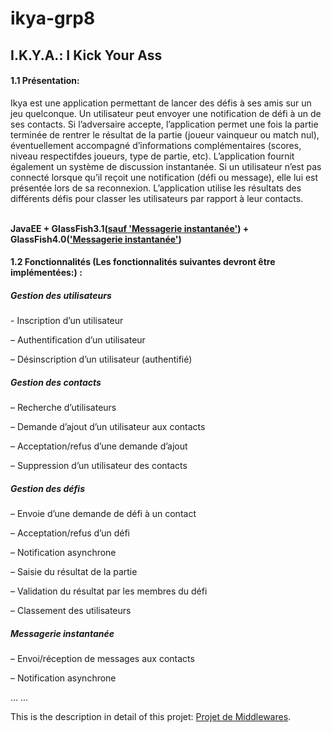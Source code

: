 <h1>ikya-grp8</h1>
<h2>I.K.Y.A.: I Kick Your Ass</h2>
<h4>1.1 Présentation:</h4>
<p>Ikya est une application permettant de lancer des défis à ses amis sur un jeu quelconque. Un utilisateur peut envoyer une notification de défi à un de ses contacts. Si l’adversaire accepte, l’application permet une fois la partie terminée de rentrer le résultat de la partie (joueur vainqueur ou match nul), éventuellement accompagné d’informations complémentaires (scores, niveau respectifdes joueurs, type de partie, etc). L’application fournit également un système de discussion instantanée. Si un utilisateur n’est pas connecté lorsque qu’il reçoit une notification (défi ou message), elle lui est présentée lors de sa reconnexion. L’application utilise les résultats des différents défis pour classer les utilisateurs par rapport à leur contacts.</p>
<br />
<b>JavaEE + GlassFish3.1(<a href='https://github.com/yishuo/I.K.Y.A/tree/master/EJB_PROJET'>sauf 'Messagerie instantanée'</a>) + GlassFish4.0(<a href='https://github.com/yishuo/I.K.Y.A/tree/master/message_drive_bean'>'Messagerie instantanée'</a>)</b>
<br />
<h4>1.2 Fonctionnalités (Les fonctionnalités suivantes devront être implémentées:) :</h4>
<h5>Gestion des utilisateurs</h5>
<p>- Inscription d’un utilisateur</p>
<p>– Authentification d’un utilisateur</p>
<p>– Désinscription d’un utilisateur (authentifié)</p>
<h5>Gestion des contacts</h5>
<p>– Recherche d’utilisateurs</p>
<p>– Demande d’ajout d’un utilisateur aux contacts</p>
<p>– Acceptation/refus d’une demande d’ajout</p>
<p>– Suppression d’un utilisateur des contacts</p>
<h5>Gestion des défis</h5>
<p>– Envoie d’une demande de défi à un contact</p>
<p>– Acceptation/refus d’un défi</p>
<p>– Notification asynchrone</p>
<p>– Saisie du résultat de la partie</p>
<p>– Validation du résultat par les membres du défi</p>
<p>– Classement des utilisateurs</p>
<h5>Messagerie instantanée</h5>
<p>– Envoi/réception de messages aux contacts</p>
<p>– Notification asynchrone</p>
... ...
<p>This is the description in detail of this projet: <a href="https://github.com/yishuo/I.K.Y.A/blob/master/ProjetMiddlewares_2015_2016.pdf">Projet de Middlewares</a>.</p>





